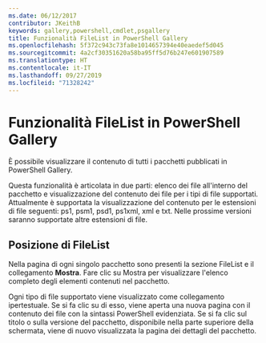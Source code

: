 ```yaml
---
ms.date: 06/12/2017
contributor: JKeithB
keywords: gallery,powershell,cmdlet,psgallery
title: Funzionalità FileList in PowerShell Gallery
ms.openlocfilehash: 5f372c943c73fa8e1014657394e40eaedef5d045
ms.sourcegitcommit: 4a2cf30351620a58ba95ff5d76b247e601907589
ms.translationtype: HT
ms.contentlocale: it-IT
ms.lasthandoff: 09/27/2019
ms.locfileid: "71328242"
---
```

# <a name="filelist-feature-in-the-gallery"></a>Funzionalità FileList in PowerShell Gallery

È possibile visualizzare il contenuto di tutti i pacchetti pubblicati in PowerShell Gallery.

Questa funzionalità è articolata in due parti: elenco dei file all'interno del pacchetto e visualizzazione del contenuto dei file per i tipi di file supportati. Attualmente è supportata la visualizzazione del contenuto per le estensioni di file seguenti: ps1, psm1, psd1, ps1xml, xml e txt. Nelle prossime versioni saranno supportate altre estensioni di file.

## <a name="where-to-find-filelist"></a>Posizione di FileList

Nella pagina di ogni singolo pacchetto sono presenti la sezione FileList e il collegamento **Mostra**. Fare clic su Mostra per visualizzare l'elenco completo degli elementi contenuti nel pacchetto.

Ogni tipo di file supportato viene visualizzato come collegamento ipertestuale. Se si fa clic su di esso, viene aperta una nuova pagina con il contenuto dei file con la sintassi PowerShell evidenziata. Se si fa clic sul titolo o sulla versione del pacchetto, disponibile nella parte superiore della schermata, viene di nuovo visualizzata la pagina dei dettagli del pacchetto.
